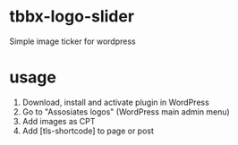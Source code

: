 # tbbx-logo-slider
Simple image ticker for wordpress

# usage
1. Download, install and activate plugin in WordPress
2. Go to "Assosiates logos" (WordPress main admin menu)
3. Add images as CPT
4. Add [tls-shortcode] to page or post
